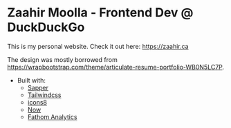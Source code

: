 # Zaahir Moolla - Frontend Dev @ DuckDuckGo

This is my personal website. Check it out here: https://zaahir.ca

The design was mostly borrowed from https://wrapbootstrap.com/theme/articulate-resume-portfolio-WB0N5LC7P.

- Built with:
  - [Sapper](https://sapper.svelte.dev/)
  - [Tailwindcss](https://tailwindcss.com)
  - [icons8](https://icons8.com)
  - [Now](https://zeit.co/home)
  - [Fathom Analytics](https://usefathom.com/)
